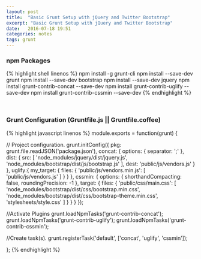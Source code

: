 ```yaml
---
layout: post
title:  "Basic Grunt Setup with jQuery and Twitter Bootstrap"
excerpt: "Basic Grunt Setup with jQuery and Twitter Bootstrap"
date:   2016-07-18 19:51
categories: notes
tags: grunt
---
```



### npm Packages
<p></p>
{% highlight shell linenos %}
npm install -g grunt-cli
npm install --save-dev grunt
npm install --save-dev bootstrap
npm install --save-dev jquery
npm install grunt-contrib-concat --save-dev
npm install grunt-contrib-uglify --save-dev
npm install grunt-contrib-cssmin --save-dev
{% endhighlight %}

<p>&nbsp;</p>


### Grunt Configuration (Gruntfile.js || Gruntfile.coffee)
<p></p>
{% highlight javascript linenos %}
module.exports = function(grunt) {

  // Project configuration.
  grunt.initConfig({
    pkg: grunt.file.readJSON('package.json'),
    concat: {
      options: {
        separator: ';'
      },
      dist: {
        src: [
          'node_modules/jquery/dist/jquery.js',
          'node_modules/bootstrap/dist/js/bootstrap.js'
        ],
        dest: 'public/js/vendors.js'
      }
    },
    uglify:{
      my_target: {
        files: {
          'public/js/vendors.min.js': [
            'public/js/vendors.js'
          ]
        }
      }
    },
    cssmin: {
      options: {
        shorthandCompacting: false,
        roundingPrecision: -1
      },
      target: {
        files: {
          'public/css/main.css': [
            'node_modules/bootstrap/dist/css/bootstrap.min.css',
            'node_modules/bootstrap/dist/css/bootstrap-theme.min.css',
            'stylesheets/style.css'
          ]
        }
      }
    }
  });

  //Activate Plugins
  grunt.loadNpmTasks('grunt-contrib-concat');
  grunt.loadNpmTasks('grunt-contrib-uglify');
  grunt.loadNpmTasks('grunt-contrib-cssmin');

  //Create task(s).
  grunt.registerTask('default', ['concat', 'uglify', 'cssmin']);

};
{% endhighlight %}